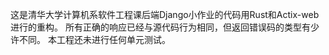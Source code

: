 这是清华大学计算机系软件工程课后端Django小作业的代码用Rust和Actix-web进行的重构。
所有正确的响应已经与源代码行为相同，但返回错误码的类型有少许不同。
本工程还未进行任何单元测试。
